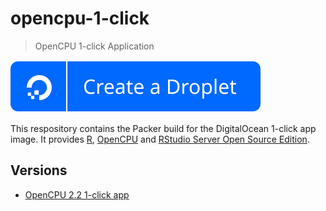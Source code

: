 # opencpu-1-click

> OpenCPU 1-click Application

[![DO button](https://raw.githubusercontent.com/analythium/shinyproxy-1-click/master/digitalocean/images/do-btn-blue.svg)](https://marketplace.digitalocean.com/apps/opencpu)

This respository contains the Packer build for the DigitalOcean 1-click app image.
It provides [R](https://www.r-project.org/),
[OpenCPU](https://www.opencpu.org/)
and [RStudio Server Open Source Edition](https://rstudio.com/products/rstudio/).

## Versions

- [OpenCPU 2.2 1-click app](marketplace-2.2.md)
